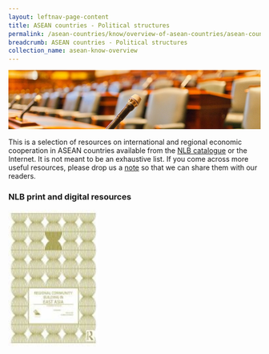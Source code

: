 ```yaml
---
layout: leftnav-page-content
title: ASEAN countries - Political structures
permalink: /asean-countries/know/overview-of-asean-countries/asean-countries-political-structures/
breadcrumb: ASEAN countries - Political structures
collection_name: asean-know-overview
---
```


<img src="/images/asean-countries/ASEAN-countries-Political-structures.jpg" alt="Economic Coorperation banner" style="width:800px;" />

This is a selection of resources on international and regional economic cooperation in ASEAN countries available from the [NLB catalogue](http://catalogue.nlb.gov.sg/) or the Internet.  It is not meant to be an exhaustive list. If you come across more useful resources, please drop us a [note](http://www.eyeonasia.sg/contact/) so that we can share them with our readers.

### **NLB print and digital resources**

<img src="/images/book-covers/Regional-community-building-in-East-Asia-Countries-in-focus.jpg" style="width:180px;" />

